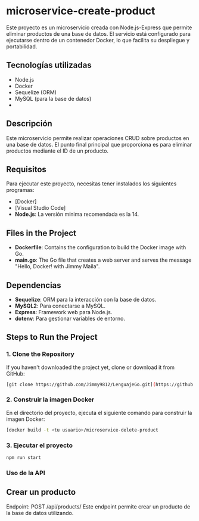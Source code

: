 # microservice-create-product

Este proyecto es un microservicio creada con Node.js-Express que permite eliminar productos de una base de datos. El servicio está configurado para ejecutarse dentro de un contenedor Docker, lo que facilita su despliegue y portabilidad.

## Tecnologías utilizadas
- Node.js
- Docker
- Sequelize (ORM)
- MySQL (para la base de datos)
- 
## Descripción

Este microservicio permite realizar operaciones CRUD sobre productos en una base de datos. El punto final principal que proporciona es para eliminar productos mediante el ID de un producto.

## Requisitos

Para ejecutar este proyecto, necesitas tener instalados los siguientes programas:

- [Docker]
- [Visual Studio Code]
- **Node.js**: La versión mínima recomendada es la 14.

## Files in the Project

- **Dockerfile**: Contains the configuration to build the Docker image with Go.
- **main.go**: The Go file that creates a web server and serves the message "Hello, Docker! with Jimmy Maila".

## Dependencias

- **Sequelize**: ORM para la interacción con la base de datos.
- **MySQL2**: Para conectarse a MySQL.
- **Express**: Framework web para Node.js.
- **dotenv**: Para gestionar variables de entorno.


## Steps to Run the Project

### 1. Clone the Repository

If you haven't downloaded the project yet, clone or download it from GitHub:

```bash
[git clone https://github.com/Jimmy9812/LenguajeGo.git](https://github.com/Karolpineda/microservice-create-product.git)
```
### 2. Construir la imagen Docker
En el directorio del proyecto, ejecuta el siguiente comando para construir la imagen Docker:

```bash
[docker build -t <tu usuario>/microservice-delete-product
```

### 3. Ejecutar el proyecto

```bash
npm run start

```

### Uso de la API
## Crear un producto
Endpoint: POST /api/products/
Este endpoint permite crear un producto de la base de datos utilizando.
